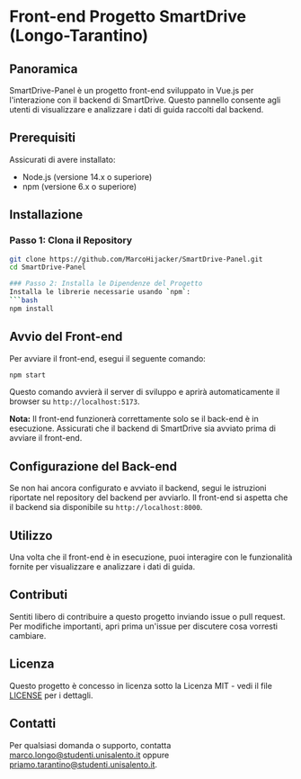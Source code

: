 # Front-end Progetto SmartDrive (Longo-Tarantino)

## Panoramica
SmartDrive-Panel è un progetto front-end sviluppato in Vue.js per l'interazione con il backend di SmartDrive. Questo pannello consente agli utenti di visualizzare e analizzare i dati di guida raccolti dal backend.

## Prerequisiti
Assicurati di avere installato:
- Node.js (versione 14.x o superiore)
- npm (versione 6.x o superiore)

## Installazione

### Passo 1: Clona il Repository
```bash
git clone https://github.com/MarcoHijacker/SmartDrive-Panel.git
cd SmartDrive-Panel

### Passo 2: Installa le Dipendenze del Progetto
Installa le librerie necessarie usando `npm`:
```bash
npm install
```

## Avvio del Front-end
Per avviare il front-end, esegui il seguente comando:
```bash
npm start
```
Questo comando avvierà il server di sviluppo e aprirà automaticamente il browser su `http://localhost:5173`.

**Nota:** Il front-end funzionerà correttamente solo se il back-end è in esecuzione. Assicurati che il backend di SmartDrive sia avviato prima di avviare il front-end.

## Configurazione del Back-end
Se non hai ancora configurato e avviato il backend, segui le istruzioni riportate nel repository del backend per avviarlo. Il front-end si aspetta che il backend sia disponibile su `http://localhost:8000`.

## Utilizzo
Una volta che il front-end è in esecuzione, puoi interagire con le funzionalità fornite per visualizzare e analizzare i dati di guida.

## Contributi
Sentiti libero di contribuire a questo progetto inviando issue o pull request. Per modifiche importanti, apri prima un'issue per discutere cosa vorresti cambiare.

## Licenza
Questo progetto è concesso in licenza sotto la Licenza MIT - vedi il file [LICENSE](LICENSE) per i dettagli.

## Contatti
Per qualsiasi domanda o supporto, contatta [marco.longo@studenti.unisalento.it](mailto:marco.longo@studenti.unisalento.it) oppure [priamo.tarantino@studenti.unisalento.it](mailto:priamo.tarantino@studenti.unisalento.it).
```